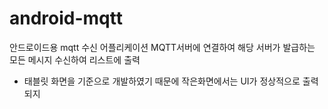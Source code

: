 # android-mqtt

안드로이드용 mqtt 수신 어플리케이션
MQTT서버에 연결하여 해당 서버가 발급하는 모든 메시지 수신하여 리스트에 출력

* 태블릿 화면을 기준으로 개발하였기 때문에 작은화면에서는 UI가 정상적으로 출력되지 
